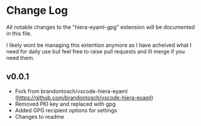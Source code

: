 # Change Log
All notable changes to the "hiera-eyaml-gpg" extension will be documented in this file.

I likely wont be managing this extention anymore as I have acheived what I need for daily use
but feel  free to raise pull requests and Ill merge if you need them. 

## v0.0.1
- Fork from brandontosch/vscode-hiera-eyaml (https://github.com/brandontosch/vscode-hiera-eyaml)
- Removed PKI key and replaced with gpg
- Added GPG recipient options for settings
- Changes to readme